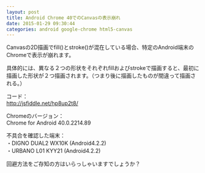 ```yaml
---
layout: post
title: Android Chrome 40でのCanvasの表示崩れ
date: 2015-01-29 09:30:44
categories: android google-chrome html5-canvas
---
```

<!-- {% raw %} -->
<p>Canvasの2D描画でfill()とstroke()が混在している場合、特定のAndroid端末のChromeで表示が崩れます。</p>

<p>具体的には、異なる２つの形状をそれぞれfillおよびstrokeで描画すると、最初に描画した形状が２つ描画されます。（つまり後に描画したものが間違って描画される。）</p>

<p>コード：<br>
<a href="http://jsfiddle.net/hp8up2t8/" rel="nofollow">http://jsfiddle.net/hp8up2t8/</a></p>

<p>Chromeのバージョン：<br>
Chrome for Android 40.0.2214.89 </p>

<p>不具合を確認した端末：<br>
・DIGNO DUAL2 WX10K  (Android4.2.2)<br>
・URBANO L01 KYY21   (Android4.2.2)</p>

<p>回避方法をご存知の方はいらっしゃいますでしょうか？</p>
<!-- {% endraw %} -->
